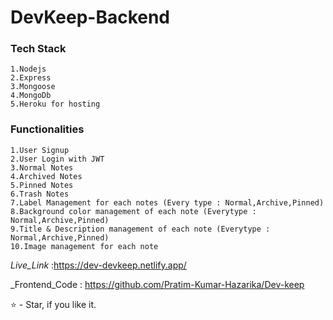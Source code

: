 # DevKeep-Backend
### Tech Stack
    1.Nodejs
    2.Express
    3.Mongoose
    4.MongoDb 
    5.Heroku for hosting

### Functionalities
    1.User Signup
    2.User Login with JWT
    3.Normal Notes
    4.Archived Notes
    5.Pinned Notes
    6.Trash Notes
    7.Label Management for each notes (Every type : Normal,Archive,Pinned)
    8.Background color management of each note (Everytype : Normal,Archive,Pinned)
    9.Title & Description management of each note (Everytype : Normal,Archive,Pinned)
    10.Image management for each note
_Live_Link_ :https://dev-devkeep.netlify.app/

_Frontend_Code : https://github.com/Pratim-Kumar-Hazarika/Dev-keep

⭐ - Star, if you like it.
